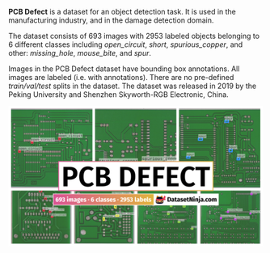 **PCB Defect** is a dataset for an object detection task. It is used in the manufacturing industry, and in the damage detection domain. 

The dataset consists of 693 images with 2953 labeled objects belonging to 6 different classes including *open_circuit*, *short*, *spurious_copper*, and other: *missing_hole*, *mouse_bite*, and *spur*.

Images in the PCB Defect dataset have bounding box annotations. All images are labeled (i.e. with annotations). There are no pre-defined <i>train/val/test</i> splits in the dataset. The dataset was released in 2019 by the Peking University and Shenzhen Skyworth-RGB Electronic, China.

<img src="https://github.com/dataset-ninja/pcb-defect/raw/main/visualizations/poster.png">
